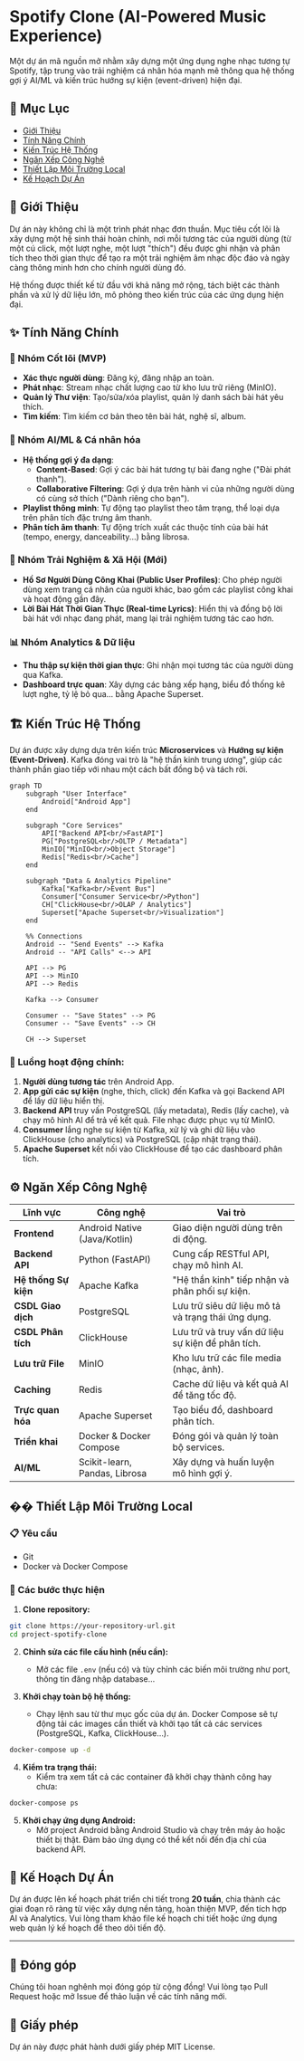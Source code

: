 # Spotify Clone (AI-Powered Music Experience)

Một dự án mã nguồn mở nhằm xây dựng một ứng dụng nghe nhạc tương tự Spotify, tập trung vào trải nghiệm cá nhân hóa mạnh mẽ thông qua hệ thống gợi ý AI/ML và kiến trúc hướng sự kiện (event-driven) hiện đại.

## 📖 Mục Lục

- [Giới Thiệu](#giới-thiệu)
- [Tính Năng Chính](#tính-năng-chính)
- [Kiến Trúc Hệ Thống](#kiến-trúc-hệ-thống)
- [Ngăn Xếp Công Nghệ](#ngăn-xếp-công-nghệ)
- [Thiết Lập Môi Trường Local](#thiết-lập-môi-trường-local)
- [Kế Hoạch Dự Án](#kế-hoạch-dự-án)

## 🎯 Giới Thiệu

Dự án này không chỉ là một trình phát nhạc đơn thuần. Mục tiêu cốt lõi là xây dựng một hệ sinh thái hoàn chỉnh, nơi mỗi tương tác của người dùng (từ một cú click, một lượt nghe, một lượt "thích") đều được ghi nhận và phân tích theo thời gian thực để tạo ra một trải nghiệm âm nhạc độc đáo và ngày càng thông minh hơn cho chính người dùng đó.

Hệ thống được thiết kế từ đầu với khả năng mở rộng, tách biệt các thành phần và xử lý dữ liệu lớn, mô phỏng theo kiến trúc của các ứng dụng hiện đại.

## ✨ Tính Năng Chính

### 🔧 Nhóm Cốt lõi (MVP)

- **Xác thực người dùng**: Đăng ký, đăng nhập an toàn.
- **Phát nhạc**: Stream nhạc chất lượng cao từ kho lưu trữ riêng (MinIO).
- **Quản lý Thư viện**: Tạo/sửa/xóa playlist, quản lý danh sách bài hát yêu thích.
- **Tìm kiếm**: Tìm kiếm cơ bản theo tên bài hát, nghệ sĩ, album.

### 🤖 Nhóm AI/ML & Cá nhân hóa

- **Hệ thống gợi ý đa dạng**:
  - **Content-Based**: Gợi ý các bài hát tương tự bài đang nghe ("Đài phát thanh").
  - **Collaborative Filtering**: Gợi ý dựa trên hành vi của những người dùng có cùng sở thích ("Dành riêng cho bạn").
- **Playlist thông minh**: Tự động tạo playlist theo tâm trạng, thể loại dựa trên phân tích đặc trưng âm thanh.
- **Phân tích âm thanh**: Tự động trích xuất các thuộc tính của bài hát (tempo, energy, danceability...) bằng librosa.

### 👥 Nhóm Trải Nghiệm & Xã Hội (Mới)

- **Hồ Sơ Người Dùng Công Khai (Public User Profiles)**: Cho phép người dùng xem trang cá nhân của người khác, bao gồm các playlist công khai và hoạt động gần đây.
- **Lời Bài Hát Thời Gian Thực (Real-time Lyrics)**: Hiển thị và đồng bộ lời bài hát với nhạc đang phát, mang lại trải nghiệm tương tác cao hơn.

### 📊 Nhóm Analytics & Dữ liệu

- **Thu thập sự kiện thời gian thực**: Ghi nhận mọi tương tác của người dùng qua Kafka.
- **Dashboard trực quan**: Xây dựng các bảng xếp hạng, biểu đồ thống kê lượt nghe, tỷ lệ bỏ qua... bằng Apache Superset.

## 🏗️ Kiến Trúc Hệ Thống

Dự án được xây dựng dựa trên kiến trúc **Microservices** và **Hướng sự kiện (Event-Driven)**. Kafka đóng vai trò là "hệ thần kinh trung ương", giúp các thành phần giao tiếp với nhau một cách bất đồng bộ và tách rời.

```mermaid
graph TD
    subgraph "User Interface"
        Android["Android App"]
    end

    subgraph "Core Services"
        API["Backend API<br/>FastAPI"]
        PG["PostgreSQL<br/>OLTP / Metadata"]
        MinIO["MinIO<br/>Object Storage"]
        Redis["Redis<br/>Cache"]
    end

    subgraph "Data & Analytics Pipeline"
        Kafka["Kafka<br/>Event Bus"]
        Consumer["Consumer Service<br/>Python"]
        CH["ClickHouse<br/>OLAP / Analytics"]
        Superset["Apache Superset<br/>Visualization"]
    end

    %% Connections
    Android -- "Send Events" --> Kafka
    Android -- "API Calls" <--> API

    API --> PG
    API --> MinIO
    API --> Redis

    Kafka --> Consumer

    Consumer -- "Save States" --> PG
    Consumer -- "Save Events" --> CH

    CH --> Superset
```

### 🔄 Luồng hoạt động chính:

1. **Người dùng tương tác** trên Android App.
2. **App gửi các sự kiện** (nghe, thích, click) đến Kafka và gọi Backend API để lấy dữ liệu hiển thị.
3. **Backend API** truy vấn PostgreSQL (lấy metadata), Redis (lấy cache), và chạy mô hình AI để trả về kết quả. File nhạc được phục vụ từ MinIO.
4. **Consumer** lắng nghe sự kiện từ Kafka, xử lý và ghi dữ liệu vào ClickHouse (cho analytics) và PostgreSQL (cập nhật trạng thái).
5. **Apache Superset** kết nối vào ClickHouse để tạo các dashboard phân tích.

## ⚙️ Ngăn Xếp Công Nghệ

| **Lĩnh vực**         | **Công nghệ**                 | **Vai trò**                                        |
| -------------------- | ----------------------------- | -------------------------------------------------- |
| **Frontend**         | Android Native (Java/Kotlin)  | Giao diện người dùng trên di động.                 |
| **Backend API**      | Python (FastAPI)              | Cung cấp RESTful API, chạy mô hình AI.             |
| **Hệ thống Sự kiện** | Apache Kafka                  | "Hệ thần kinh" tiếp nhận và phân phối sự kiện.     |
| **CSDL Giao dịch**   | PostgreSQL                    | Lưu trữ siêu dữ liệu mô tả và trạng thái ứng dụng. |
| **CSDL Phân tích**   | ClickHouse                    | Lưu trữ và truy vấn dữ liệu sự kiện để phân tích.  |
| **Lưu trữ File**     | MinIO                         | Kho lưu trữ các file media (nhạc, ảnh).            |
| **Caching**          | Redis                         | Cache dữ liệu và kết quả AI để tăng tốc độ.        |
| **Trực quan hóa**    | Apache Superset               | Tạo biểu đồ, dashboard phân tích.                  |
| **Triển khai**       | Docker & Docker Compose       | Đóng gói và quản lý toàn bộ services.              |
| **AI/ML**            | Scikit-learn, Pandas, Librosa | Xây dựng và huấn luyện mô hình gợi ý.              |

## �� Thiết Lập Môi Trường Local

### 📋 Yêu cầu

- Git
- Docker và Docker Compose

### 🔧 Các bước thực hiện

1. **Clone repository:**

```bash
git clone https://your-repository-url.git
cd project-spotify-clone
```

2. **Chỉnh sửa các file cấu hình (nếu cần):**

   - Mở các file `.env` (nếu có) và tùy chỉnh các biến môi trường như port, thông tin đăng nhập database...

3. **Khởi chạy toàn bộ hệ thống:**
   - Chạy lệnh sau từ thư mục gốc của dự án. Docker Compose sẽ tự động tải các images cần thiết và khởi tạo tất cả các services (PostgreSQL, Kafka, ClickHouse...).

```bash
docker-compose up -d
```

4. **Kiểm tra trạng thái:**
   - Kiểm tra xem tất cả các container đã khởi chạy thành công hay chưa:

```bash
docker-compose ps
```

5. **Khởi chạy ứng dụng Android:**
   - Mở project Android bằng Android Studio và chạy trên máy ảo hoặc thiết bị thật. Đảm bảo ứng dụng có thể kết nối đến địa chỉ của backend API.

## 📅 Kế Hoạch Dự Án

Dự án được lên kế hoạch phát triển chi tiết trong **20 tuần**, chia thành các giai đoạn rõ ràng từ việc xây dựng nền tảng, hoàn thiện MVP, đến tích hợp AI và Analytics. Vui lòng tham khảo file kế hoạch chi tiết hoặc ứng dụng web quản lý kế hoạch để theo dõi tiến độ.

---

## 🤝 Đóng góp

Chúng tôi hoan nghênh mọi đóng góp từ cộng đồng! Vui lòng tạo Pull Request hoặc mở Issue để thảo luận về các tính năng mới.

## 📄 Giấy phép

Dự án này được phát hành dưới giấy phép MIT License.
